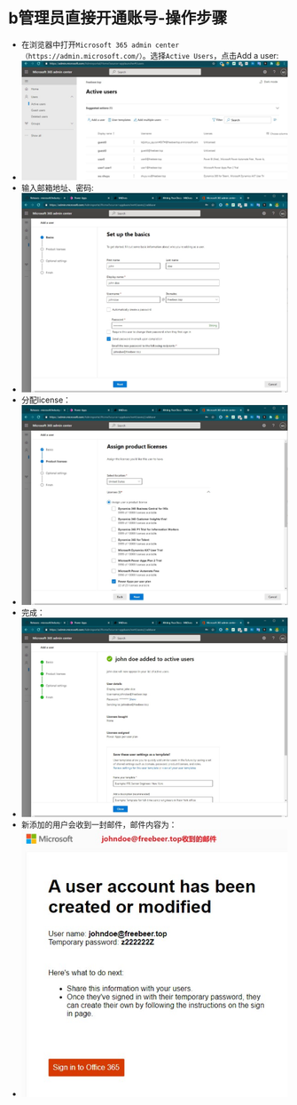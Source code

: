 # b管理员直接开通账号-操作步骤
+ 在浏览器中打开`Microsoft 365 admin center（https://admin.microsoft.com/）`。选择`Active Users`，点击Add a user:
+ ![01](imgs/20管理员直接开通账号-01.jpg)
+ 输入邮箱地址、密码:
+ ![02](imgs/20管理员直接开通账号-02.jpg)
+ 分配license：
+ ![03](imgs/20管理员直接开通账号-03.jpg)
+ 完成：
+ ![04](imgs/20管理员直接开通账号-04.jpg)
+ 新添加的用户会收到一封邮件，邮件内容为：
+ ![05](imgs/20管理员直接开通账号-05.jpg)

